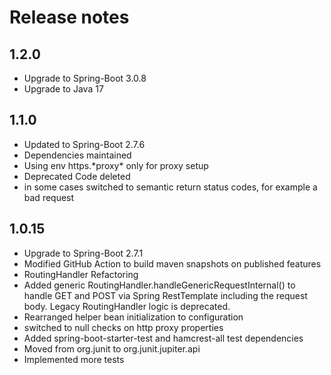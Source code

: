 # Release notes
## 1.2.0
* Upgrade to Spring-Boot 3.0.8
* Upgrade to Java 17
## 1.1.0
* Updated to Spring-Boot 2.7.6
* Dependencies maintained
* Using env https.\*proxy\* only for proxy setup
* Deprecated Code deleted
* in some cases switched to semantic return status codes, for example a bad request
## 1.0.15
* Upgrade to Spring-Boot 2.7.1
* Modified GitHub Action to build maven snapshots on published features 
* RoutingHandler Refactoring
* Added generic RoutingHandler.handleGenericRequestInternal() to handle GET and POST via Spring RestTemplate including the request body. Legacy RoutingHandler logic is deprecated.
* Rearranged helper bean initialization to configuration 
* switched to null checks on http proxy properties
* Added spring-boot-starter-test and hamcrest-all test dependencies
* Moved from org.junit to org.junit.jupiter.api
* Implemented more tests

